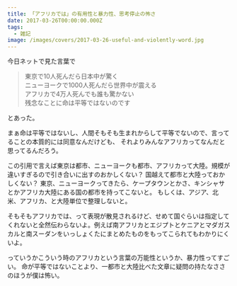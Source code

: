 ```yaml
---
title: 「アフリカでは」の有用性と暴力性、思考停止の怖さ
date: 2017-03-26T00:00:00.000Z
tags:
  - 雑記
image: /images/covers/2017-03-26-useful-and-violently-word.jpg
---
```

今日ネットで見た言葉で

> 東京で10人死んだら日本中が驚く  
> ニューヨークで1000人死んだら世界中が震える  
> アフリカで4万人死んでも誰も驚かない  
> 残念なことに命は平等ではないのです

とあった。

まぁ命は平等ではないし、人間そもそも生まれからして平等でないので、言ってることの本質的には同意なんだけども、
それよりみんなアフリカってなんだと思ってるんだろう。

この引用で言えば東京は都市、ニューヨークも都市、アフリカって大陸。規模が違いすぎるので引き合いに出すのおかしくない？
国越えて都市と大陸っておかしくない？
東京、ニューヨークってきたら、ケープタウンとかさ、キンシャサとかアフリカ大陸にある国の都市を持ってこないと。
もしくは、アジア、北米、アフリカ、と大陸単位で整理しないと。

そもそもアフリカでは、って表現が散見されるけど、せめて国ぐらいは指定してくれないと全然伝わらないよ。例えば南アフリカとエジプトとケニアとマダガスカルと南スーダンをいっしょくたにまとめたものをもってこられてもわかりにくいよ。

っていうかこういう時のアフリカという言葉の万能性というか、暴力性ってすごい。
命が平等ではないことより、一都市と大陸比べた文章に疑問の持たなささのほうが僕は怖い。

